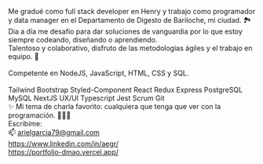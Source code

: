 Me gradué como full stack developer en Henry y trabajo como programador y data manager en el Departamento de Digesto de Bariloche, mi ciudad.  🏞️
<br>
Dia a dia me desafío para dar soluciones de vanguardia  por lo que estoy siempre codeando, diseñando o aprendiendo.<br>
Talentoso y colaborativo, disfruto de las metodologias ágiles y el trabajo en equipo. 🚀 <br> <br>
Competente en NodeJS, JavaScript, HTML, CSS y SQL.<br> <br>
Tailwind  Bootstrap  Styled-Component  React  Redux Express  PostgreSQL  MySQL  NextJS 
UX/UI  Typescript Jest Scrum Git <br>
✨
Mi tema  de charla favorito: cualquiera que tenga que ver con la programación. 👨🏻‍💻 <br>
Escribime:<br>
📫 
arielgarcia79@gmail.com <br>
https://www.linkedin.com/in/aegr/ <br>
https://portfolio-dmao.vercel.app/

